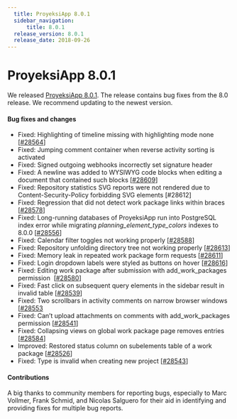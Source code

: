 ```yaml
---
  title: ProyeksiApp 8.0.1
  sidebar_navigation:
      title: 8.0.1
  release_version: 8.0.1
  release_date: 2018-09-26
---
```



# ProyeksiApp 8.0.1

We released
[ProyeksiApp 8.0.1](https://community.openproject.com/versions/1154).
The release contains bug fixes from the 8.0 release. We recommend
updating to the newest version.

#### Bug fixes and changes

  - Fixed: Highlighting of timeline missing with highlighting mode none
    \[[\#28564](https://community.openproject.com/wp/28564)\]
  - Fixed: Jumping comment container when reverse activity sorting is
    activated
  - Fixed: Signed outgoing webhooks incorrectly set signature header
  - Fixed: A newline was added to WYSIWYG code blocks when editing a
    document that contained such blocks
    \[[\#28609](https://community.openproject.com/wp/28609)\]
  - Fixed:
    <span class="explanatory-dictionary-highlight" data-definition="explanatory-dictionary-definition-37">Repository</span>
    statistics SVG reports were not rendered due to
    Content-Security-Policy forbidding SVG elements \[\#28612\]
  - Fixed: Regression that did not detect work package links within
    braces \[[\#28578](https://community.openproject.com/wp/28578)\]
  - Fixed: Long-running databases of ProyeksiApp run into PostgreSQL
    index error while migrating *planning\_element\_type\_colors*
    indexes to 8.0.0
    \[[\#28556](https://community.openproject.com/wp/28556)\]
  - Fixed:
    <span class="explanatory-dictionary-highlight" data-definition="explanatory-dictionary-definition-90">Calendar</span>
    filter toggles not working properly
    \[[\#28588](https://community.openproject.com/wp/28588)\]
  - Fixed:
    <span class="explanatory-dictionary-highlight" data-definition="explanatory-dictionary-definition-37">Repository</span>
    unfolding directory tree not working properly
    \[[\#28613](https://community.openproject.com/wp/28613)\]
  - Fixed: Memory leak in repeated work package form requests
    \[[\#28611](https://community.openproject.com/wp/28611)\]
  - Fixed: Login dropdown labels were styled as buttons on hover
    \[[\#28616](https://community.openproject.com/wp/28616)\]
  - Fixed: Editing work package after submission with
    add\_work\_packages permission 
    \[[\#28580](https://community.openproject.com/wp/28580)\]
  - Fixed: Fast click on subsequent query elements in the sidebar result
    in invalid table
    \[[\#28539](https://community.openproject.com/wp/28539)\]
  - Fixed: Two scrollbars in activity comments on narrow browser windows
    \[[\#28553](https://community.openproject.com/wp/28553)
  - Fixed: Can’t upload attachments on comments with add\_work\_packages
    permission \[[\#28541](https://community.openproject.com/wp/28541)\]
  - Fixed: Collapsing views on global work package page removes entries
    \[[\#28584](https://community.openproject.com/wp/28584)\]
  - Improved: Restored status column on subelements table of a work
    package \[[\#28526](https://community.openproject.com/wp/28526)\]
  - Fixed:
    <span class="explanatory-dictionary-highlight" data-definition="explanatory-dictionary-definition-13">Type</span>
    is invalid when creating new project
    \[[\#28543](https://community.openproject.com/wp/28543)\]

#### Contributions

A big thanks to community members for reporting bugs, especially to Marc
Vollmer, Frank Schmid, and Nicolas Salguero for their aid in identifying
and providing fixes for multiple bug reports.



